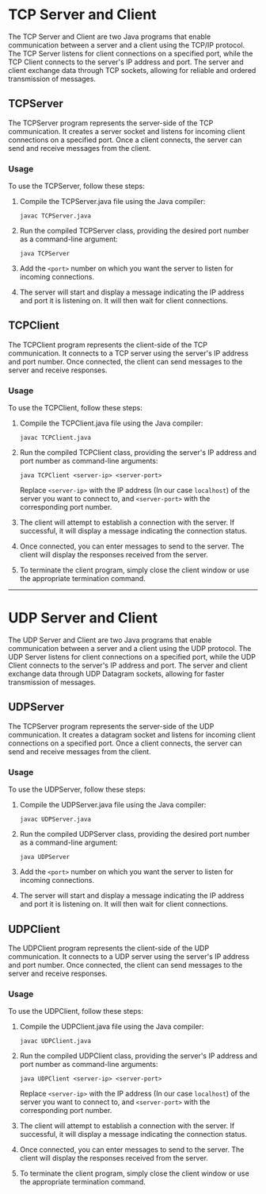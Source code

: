 
# TCP Server and Client

The TCP Server and Client are two Java programs that enable communication between a server and a client using the TCP/IP protocol. The TCP Server listens for client connections on a specified port, while the TCP Client connects to the server's IP address and port. The server and client exchange data through TCP sockets, allowing for reliable and ordered transmission of messages.

## TCPServer

The TCPServer program represents the server-side of the TCP communication. It creates a server socket and listens for incoming client connections on a specified port. Once a client connects, the server can send and receive messages from the client.

### Usage

To use the TCPServer, follow these steps:

1. Compile the TCPServer.java file using the Java compiler:

   ```
   javac TCPServer.java
   ```

2. Run the compiled TCPServer class, providing the desired port number as a command-line argument:

   ```
   java TCPServer 
   ```

3. Add the `<port>` number on which you want the server to listen for incoming connections.

4. The server will start and display a message indicating the IP address and port it is listening on. It will then wait for client connections.


## TCPClient

The TCPClient program represents the client-side of the TCP communication. It connects to a TCP server using the server's IP address and port number. Once connected, the client can send messages to the server and receive responses.

### Usage

To use the TCPClient, follow these steps:

1. Compile the TCPClient.java file using the Java compiler:

   ```
   javac TCPClient.java
   ```

2. Run the compiled TCPClient class, providing the server's IP address and port number as command-line arguments:

   ```
   java TCPClient <server-ip> <server-port>
   ```

   Replace `<server-ip>` with the IP address (In our case `localhost`) of the server you want to connect to, and `<server-port>` with the corresponding port number.

3. The client will attempt to establish a connection with the server. If successful, it will display a message indicating the connection status.

4. Once connected, you can enter messages to send to the server. The client will display the responses received from the server.

5. To terminate the client program, simply close the client window or use the appropriate termination command.

-------

# UDP Server and Client

The UDP Server and Client are two Java programs that enable communication between a server and a client using the UDP protocol. The UDP Server listens for client connections on a specified port, while the UDP Client connects to the server's IP address and port. The server and client exchange data through UDP Datagram sockets, allowing for faster transmission of messages.

## UDPServer

The TCPServer program represents the server-side of the UDP communication. It creates a datagram socket and listens for incoming client connections on a specified port. Once a client connects, the server can send and receive messages from the client.

### Usage

To use the UDPServer, follow these steps:

1. Compile the UDPServer.java file using the Java compiler:

   ```
   javac UDPServer.java
   ```

2. Run the compiled UDPServer class, providing the desired port number as a command-line argument:

   ```
   java UDPServer 
   ```

3. Add the `<port>` number on which you want the server to listen for incoming connections.

4. The server will start and display a message indicating the IP address and port it is listening on. It will then wait for client connections.


## UDPClient

The UDPClient program represents the client-side of the UDP communication. It connects to a UDP server using the server's IP address and port number. Once connected, the client can send messages to the server and receive responses.

### Usage

To use the UDPClient, follow these steps:

1. Compile the UDPClient.java file using the Java compiler:

   ```
   javac UDPClient.java
   ```

2. Run the compiled UDPClient class, providing the server's IP address and port number as command-line arguments:

   ```
   java UDPClient <server-ip> <server-port>
   ```

   Replace `<server-ip>` with the IP address (In our case `localhost`) of the server you want to connect to, and `<server-port>` with the corresponding port number.

3. The client will attempt to establish a connection with the server. If successful, it will display a message indicating the connection status.

4. Once connected, you can enter messages to send to the server. The client will display the responses received from the server.

5. To terminate the client program, simply close the client window or use the appropriate termination command.


